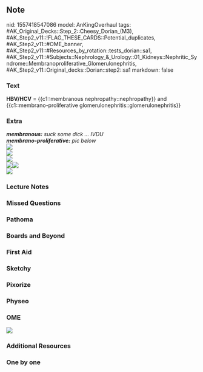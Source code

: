 ## Note
nid: 1557418547086
model: AnKingOverhaul
tags: #AK_Original_Decks::Step_2::Cheesy_Dorian_(M3), #AK_Step2_v11::!FLAG_THESE_CARDS::Potential_duplicates, #AK_Step2_v11::#OME_banner, #AK_Step2_v11::#Resources_by_rotation::tests_dorian::sa1, #AK_Step2_v11::#Subjects::Nephrology_&_Urology::01_Kidneys::Nephritic_Syndrome::Membranoproliferative_Glomerulonephritis, #AK_Step2_v11::Original_decks::Dorian::step2::sa1
markdown: false

### Text
<b>HBV/HCV</b> = {{c1::membranous nephropathy::nephropathy}} and
{{c1::membrano-proliferative
glomerulonephritis::glomerulonephritis}}

### Extra
<div>
  <i><b>membranous:</b> suck some dick ... IVDU</i>
</div>
<div>
  <i><b>membrano-proliferative:</b> pic below</i>
</div>
<div>
  <i><img src="paste-631317242839041.jpg"></i>
</div>
<div>
  <b><i><img src="paste-620940601851905.jpg"></i></b>
</div>
<div></div>
<div>
  <i><img src="paste-6824153277530115.jpg"></i>
</div>
<div>
  <i><img src="paste-1645041193844737.jpg"><img src=
  "nephro.PNG"></i>
</div>
<div>
  <i><img src="paste-3231035177304065.jpg"></i>
</div>

### Lecture Notes


### Missed Questions


### Pathoma


### Boards and Beyond


### First Aid


### Sketchy


### Pixorize


### Physeo


### OME
<div class="ome-widget">
  <a href="https://onlinemeded.org?ref=anki"><img src=
  "_OME_AnkiFlashcards_General_7.png"></a>
</div>

### Additional Resources


### One by one

